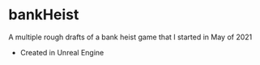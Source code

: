 # bankHeist
A multiple rough drafts of a bank heist game that I started in May of 2021
- Created in Unreal Engine
